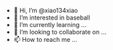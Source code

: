 - 👋 Hi, I’m @xiao134xiao
- 👀 I’m interested in baseball
- 🌱 I’m currently learning ...
- 💞️ I’m looking to collaborate on ...
- 📫 How to reach me ...

<!---
xiao134xiao/xiao134xiao is a ✨ special ✨ repository because its `README.md` (this file) appears on your GitHub profile.
You can click the Preview link to take a look at your changes.
--->
